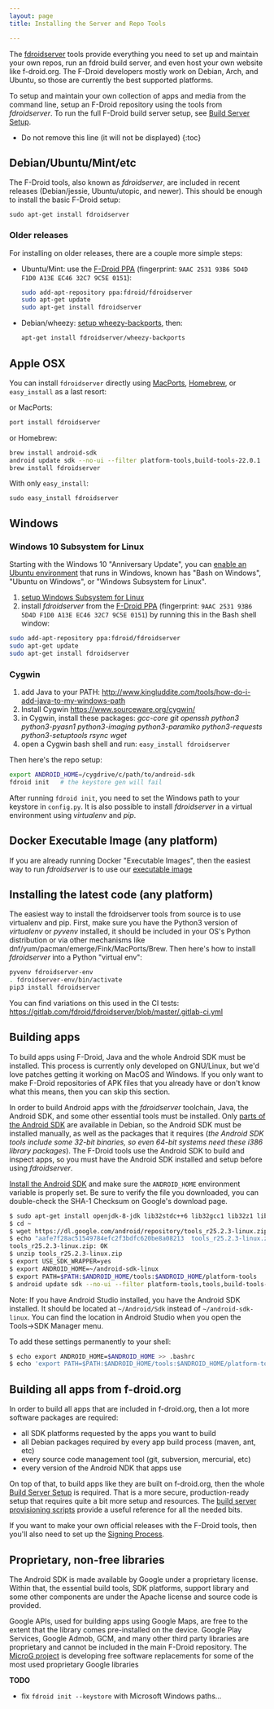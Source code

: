 ```yaml
---
layout: page
title: Installing the Server and Repo Tools

---
```


The [fdroidserver](https://gitlab.com/fdroid/fdroidserver) tools provide
everything you need to set up and maintain your own repos, run an fdroid
build server, and even host your own website like f-droid.org. The
F-Droid developers mostly work on Debian, Arch, and Ubuntu, so those are
currently the best supported platforms.

To setup and maintain your own collection of apps and media from the
command line, setup an F-Droid repository using the tools from
_fdroidserver_.  To run the full F-Droid build server setup, see
[Build Server Setup](../Build_Server_Setup).

* Do not remove this line (it will not be displayed)
{:toc}


## Debian/Ubuntu/Mint/etc

The F-Droid tools, also known as _fdroidserver_, are
included in recent releases (Debian/jessie, Ubuntu/utopic, and newer).
This should be enough to install the basic F-Droid setup:

    sudo apt-get install fdroidserver


### Older releases

For installing on older releases, there are a couple more simple steps:

-   Ubuntu/Mint: use the
    [F-Droid PPA](https://launchpad.net/~fdroid/+archive/fdroidserver/+packages)
    (fingerprint: `9AAC 2531 93B6 5D4D F1D0 A13E EC46 32C7 9C5E 0151`):

    ```bash
    sudo add-apt-repository ppa:fdroid/fdroidserver
    sudo apt-get update
    sudo apt-get install fdroidserver
    ```

-   Debian/wheezy: [setup wheezy-backports](http://backports.debian.org/Instructions/#index2h2),
    then:
    ```bash
    apt-get install fdroidserver/wheezy-backports
    ```


## Apple OSX

You can install `fdroidserver` directly using [MacPorts](https://www.macports.org/ports.php?by=name&substr=fdroidserver), [Homebrew](http://brewformulas.org/Fdroidserver), or `easy_install` as a last resort:

or MacPorts:

```bash
port install fdroidserver
```

or Homebrew:

```bash
brew install android-sdk
android update sdk --no-ui --filter platform-tools,build-tools-22.0.1
brew install fdroidserver
```

With only `easy_install`:

```
sudo easy_install fdroidserver
```


## Windows

### Windows 10 Subsystem for Linux

Starting with the Windows 10 "Anniversary Update", you can [enable an
Ubuntu environment](https://msdn.microsoft.com/en-us/commandline/wsl/install_guide)
that runs in Windows, known has "Bash on Windows", "Ubuntu on Windows",
or "Windows Subsystem for Linux".

1.  [setup Windows Subsystem for Linux](https://msdn.microsoft.com/en-us/commandline/wsl/install_guide)
2.  install *fdroidserver* from the
    [F-Droid PPA](https://launchpad.net/~fdroid/+archive/fdroidserver/+packages)
    (fingerprint: `9AAC 2531 93B6 5D4D F1D0 A13E EC46 32C7 9C5E 0151`)
    by running this in the Bash shell window:
```bash
sudo add-apt-repository ppa:fdroid/fdroidserver
sudo apt-get update
sudo apt-get install fdroidserver
```


### Cygwin

1.  add Java to your PATH:
    <http://www.kingluddite.com/tools/how-do-i-add-java-to-my-windows-path>
2.  Install Cygwin <https://www.sourceware.org/cygwin/>
3.  in Cygwin, install these packages: *gcc-core git openssh python3
    python3-pyasn1 python3-imaging python3-paramiko python3-requests
    python3-setuptools rsync wget*
4.  open a Cygwin bash shell and run: `easy_install fdroidserver`

Then here's the repo setup:

```bash
export ANDROID_HOME=/cygdrive/c/path/to/android-sdk
fdroid init   # the keystore gen will fail
```

After running `fdroid init`, you need to set the Windows path to your
keystore in `config.py`.  It is also possible to install
_fdroidserver_ in a virtual environment using _virtualenv_ and _pip_.


## Docker Executable Image (any platform)

If you are already running Docker "Executable Images", then the
easiest way to run _fdroidserver_ is to use our
[executable image](https://gitlab.com/fdroid/docker-executable-fdroidserver)


## Installing the latest code (any platform)

The easiest way to install the fdroidserver tools from source is to use
virtualenv and pip. First, make sure you have the Python3 version of
_virtualenv_ or _pyvenv_ installed, it
should be included in your OS's Python distribution or via other
mechanisms like dnf/yum/pacman/emerge/Fink/MacPorts/Brew. Then here's
how to install _fdroidserver_ into a Python "virtual
env":

```bash
pyvenv fdroidserver-env
. fdroidserver-env/bin/activate
pip3 install fdroidserver
```

You can find variations on this used in the CI tests:
https://gitlab.com/fdroid/fdroidserver/blob/master/.gitlab-ci.yml


## Building apps

To build apps using F-Droid, Java and the whole Android SDK must be
installed.  This process is currently only developed on GNU/Linux, but
we'd love patches getting it working on MacOS and Windows. If you only
want to make F-Droid repositories of APK files that you already have
or don't know what this means, then you can skip this section.

In order to build Android apps with the _fdroidserver_ toolchain,
Java, the Android SDK, and some other essential tools must be
installed.  Only
[parts of the Android SDK](https://qa.debian.org/developer.php?email=android-tools-devel%40lists.alioth.debian.org)
are available in Debian, so the Android SDK must be installed
manually, as well as the packages that it requires (_the Android SDK
tools include some 32-bit binaries, so even 64-bit systems need these
i386 library packages_). The F-Droid tools use the Android SDK to
build and inspect apps, so you must have the Android SDK installed and
setup before using _fdroidserver_.

[Install the Android SDK](https://developer.android.com/sdk/index.html#downloads)
and make sure the `ANDROID_HOME` environment variable is properly
set. Be sure to verify the file you downloaded, you can double-check
the SHA-1 Checksum on Google's download page.

```bash
$ sudo apt-get install openjdk-8-jdk lib32stdc++6 lib32gcc1 lib32z1 lib32ncurses5 ...
$ cd ~
$ wget https://dl.google.com/android/repository/tools_r25.2.3-linux.zip
$ echo "aafe7f28ac51549784efc2f3bdfc620be8a08213  tools_r25.2.3-linux.zip" | sha1sum -c
tools_r25.2.3-linux.zip: OK
$ unzip tools_r25.2.3-linux.zip
$ export USE_SDK_WRAPPER=yes
$ export ANDROID_HOME=~/android-sdk-linux
$ export PATH=$PATH:$ANDROID_HOME/tools:$ANDROID_HOME/platform-tools
$ android update sdk --no-ui --filter platform-tools,tools,build-tools-25.0.2,android-24
```

Note: If you have Android Studio installed, you have the Android SDK installed.
It should be located at `~/Android/Sdk` instead of `~/android-sdk-linux`.
You can find the location in Android Studio when you open the
Tools→SDK Manager menu.

To add these settings permanently to your shell:

```bash
$ echo export ANDROID_HOME=$ANDROID_HOME >> .bashrc
$ echo 'export PATH=$PATH:$ANDROID_HOME/tools:$ANDROID_HOME/platform-tools' >> .bashrc
```

## Building all apps from f-droid.org

In order to build all apps that are included in f-droid.org, then a
lot more software packages are required:

- all SDK platforms requested by the apps you want to build
- all Debian packages required by every app build process (maven, ant, etc)
- every source code management tool (git, subversion, mercurial, etc)
- every version of the Android NDK that apps use

On top of that, to build apps like they are built on f-droid.org, then
the whole [Build Server Setup](../Build_Server_Setup) is required.
That is a more secure, production-ready setup that requires quite a
bit more setup and resources.  The
[build server provisioning scripts](https://gitlab.com/fdroid/fdroidserver/tree/master/buildserver/)
provide a useful reference for all the needed bits.

If you want to make your own official releases with the F-Droid tools,
then you'll also need to set up the
[Signing Process](../Signing_Process).


## Proprietary, non-free libraries

The Android SDK is made available by Google under a proprietary
license. Within that, the essential build tools, SDK platforms,
support library and some other components are under the Apache license
and source code is provided.

Google APIs, used for building apps using Google Maps, are free to the
extent that the library comes pre-installed on the device.  Google
Play Services, Google Admob, GCM, and many other third party libraries
are proprietary and cannot be included in the main F-Droid repository.
The [MicroG project](https://microg.org) is developing free software
replacements for some of the most used proprietary Google libraries


__TODO__

-   fix `fdroid init --keystore` with Microsoft Windows paths...
